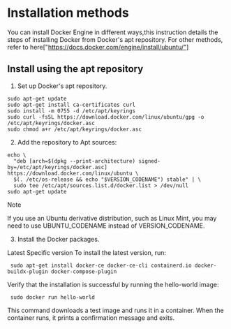 # Installation methods
You can install Docker Engine in different ways,this instruction details the steps of installing Docker from Docker's apt repository.
For other methods, refer to here["https://docs.docker.com/engine/install/ubuntu/"]

## Install using the apt repository

1. Set up Docker's apt repository.
```
sudo apt-get update
sudo apt-get install ca-certificates curl
sudo install -m 0755 -d /etc/apt/keyrings
sudo curl -fsSL https://download.docker.com/linux/ubuntu/gpg -o /etc/apt/keyrings/docker.asc
sudo chmod a+r /etc/apt/keyrings/docker.asc
```
2. Add the repository to Apt sources:
```
echo \
  "deb [arch=$(dpkg --print-architecture) signed-by=/etc/apt/keyrings/docker.asc] https://download.docker.com/linux/ubuntu \
  $(. /etc/os-release && echo "$VERSION_CODENAME") stable" | \
  sudo tee /etc/apt/sources.list.d/docker.list > /dev/null
sudo apt-get update
```
Note

If you use an Ubuntu derivative distribution, such as Linux Mint, you may need to use UBUNTU_CODENAME instead of VERSION_CODENAME.

3. Install the Docker packages.

Latest Specific version
To install the latest version, run:
```
 sudo apt-get install docker-ce docker-ce-cli containerd.io docker-buildx-plugin docker-compose-plugin
```
Verify that the installation is successful by running the hello-world image:
```
 sudo docker run hello-world
```
This command downloads a test image and runs it in a container. When the container runs, it prints a confirmation message and exits.


